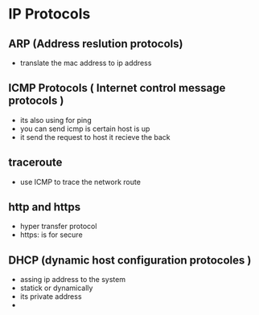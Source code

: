 
# IP Protocols

## ARP (Address reslution protocols)
- translate the mac address to ip address
## ICMP Protocols ( Internet control message protocols )
- its also using for ping
- you can send icmp is certain host is up
- it send the request to host it recieve the back
## traceroute
- use ICMP to trace the network route
## http and https
- hyper transfer protocol
- https: is for secure
## DHCP (dynamic host configuration protocoles )
- assing ip address to the system
- statick or dynamically
- its private address
- 